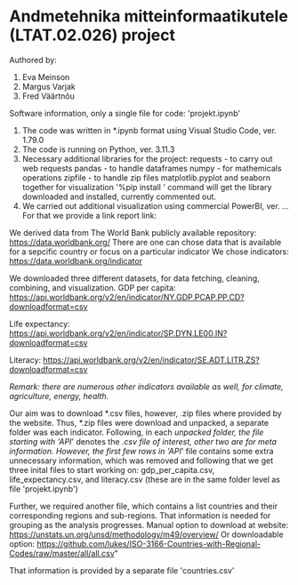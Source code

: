# Andmetehnika mitteinformaatikutele (LTAT.02.026) project

Authored by:
1) Eva Meinson
2) Margus Varjak
3) Fred Väärtnõu

Software information, only a single file for code: 'projekt.ipynb'
1) The code was written in *.ipynb format using Visual Studio Code, ver. 1.79.0
2) The code is running on Python, ver. 3.11.3
3) Necessary additional libraries for the project:
requests - to carry out web requests
pandas - to handle dataframes
numpy - for mathemicals operations
zipfile - to handle zip files
matplotlib.pyplot and seaborn together for visualization
'%pip install <library>' command will get the library downloaded and installed, currently commented out.
4) We carried out additional visualization using commercial PowerBI, ver. ...
For that we provide a link report link: 

We derived data from The World Bank publicly available repository:
https://data.worldbank.org/
There are one can chose data that is available for a sepcific country or focus on a particular indicator
We chose indicators:
https://data.worldbank.org/indicator

We downloaded three different datasets, for data fetching, cleaning, combining, and visualization.
GDP per capita:     https://api.worldbank.org/v2/en/indicator/NY.GDP.PCAP.PP.CD?downloadformat=csv

Life expectancy:    https://api.worldbank.org/v2/en/indicator/SP.DYN.LE00.IN?downloadformat=csv

Literacy:           https://api.worldbank.org/v2/en/indicator/SE.ADT.LITR.ZS?downloadformat=csv

<i>Remark: there are numerous other indicators available as well, for climate, agriculture, energy, health. </i>

Our aim was to download *.csv files, however, .zip files where provided by the website. Thus, *.zip files were download and unpacked, a separate folder was each indicator. Following, in each *unpacked folder, the file starting with 'API*' denotes the *.csv file of interest, other two are for meta information.
However,  the first few rows in 'API*' file contains some extra unnecessary information, which was removed and following that we get three inital files to start working on: gdp_per_capita.csv, life_expectancy.csv, and literacy.csv (these are in the same folder level as file 'projekt.ipynb')

Further, we required another file, which contains a list countries and their corresponding regions and sub-regions. That information is needed for grouping as the analysis progresses.
Manual option to download at website: 
https://unstats.un.org/unsd/methodology/m49/overview/
Or downloadable option:
https://github.com/lukes/ISO-3166-Countries-with-Regional-Codes/raw/master/all/all.csv"

That information is provided by a separate file 'countries.csv'
